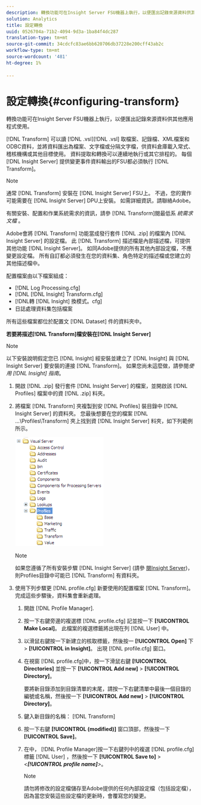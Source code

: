 ```yaml
---
description: 轉換功能可在Insight Server FSU機器上執行，以便匯出記錄來源資料供其他應用程式使用。
solution: Analytics
title: 設定轉換
uuid: 0526704a-71b2-4094-9d3a-1ba84f4dc287
translation-type: tm+mt
source-git-commit: 34cdcfc83ae6bb620706db37228e200cff43ab2c
workflow-type: tm+mt
source-wordcount: '481'
ht-degree: 1%

---
```



# 設定轉換{#configuring-transform}

轉換功能可在Insight Server FSU機器上執行，以便匯出記錄來源資料供其他應用程式使用。

[!DNL Transform] 可以讀 [!DNL .vsl][!DNL .vsl] 取檔案、記錄檔、XML檔案和ODBC資料，並將資料匯出為檔案、文字檔或分隔文字檔，供資料倉庫載入常式、稽核機構或其他目標使用。 資料提取和轉換可以連續地執行或其它排程的。 每個 [!DNL Insight Server] 提供變更事件資料輸出的FSU都必須執行 [!DNL Transform]。

>[!NOTE]
>
>通常 [!DNL Transform] 安裝在 [!DNL Insight Server] FSU上。 不過，您的實作可能需要在 [!DNL Insight Server] DPU上安裝。 如需詳細資訊，請聯絡Adobe。

有關安裝、配置和作業系統需求的資訊，請參 [!DNL Transform]閱最低系 *統需求文檔* 。

Adobe會將 [!DNL Transform] 功能當成發行套件 [!DNL .zip] 的檔案內 [!DNL Insight Server] 的設定檔。 此 [!DNL Transform] 描述檔是內部描述檔，可提供其他功能 [!DNL Insight Server]。 如同Adobe提供的所有其他內部設定檔，不應變更設定檔。 所有自訂都必須發生在您的資料集、角色特定的描述檔或您建立的其他描述檔中。

配置檔案由以下檔案組成：

* [!DNL Log Processing.cfg]
* [!DNL [!DNL Insight] Transform.cfg]
* [!DNL轉 [!DNL Insight] 換模式。cfg]
* 日誌處理資料集包括檔案

所有這些檔案都位於配置文 [!DNL Dataset] 件的資料夾中。

**若要將描述[!DNL Transform]檔安裝在[!DNL Insight Server]**

>[!NOTE]
>
>以下安裝說明假定您已 [!DNL Insight] 經安裝並建立了 [!DNL Insight] 與 [!DNL Insight Server] 要安裝的連接 [!DNL Transform]。 如果您尚未這麼做，請參閱*使用 [!DNL Insight] 指南*。

1. 開啟 [!DNL .zip] 發行套件 [!DNL Insight Server] 的檔案，並開啟該 [!DNL Profiles] 檔案中的資 [!DNL .zip] 料夾。
1. 將檔案 [!DNL Transform] 夾複製到安 [!DNL Profiles] 裝目錄中 [!DNL Insight Server] 的資料夾。 您最後想要在您的檔案 [!DNL ...\Profiles\Transform] 夾上找到資 [!DNL Insight Server] 料夾，如下列範例所示。

   ![步驟資訊](assets/win_installTransformProfile.png)

   >[!NOTE]
   >
   >如果您遵循了所有安裝步驟 [!DNL Insight Server] (請參 [閱Insight Server](../../../home/c-inst-svr/c-msr-server/c-msr-server.md))，則Profiles目錄中可能已 [!DNL Transform] 有資料夾。

1. 使用下列步驟更 [!DNL profile.cfg] 新要使用的配置檔案 [!DNL Transform]。 完成這些步驟後，資料集會重新處理。

   1. 開啟 [!DNL Profile Manager].
   1. 按一下右鍵旁邊的複選標 [!DNL profile.cfg] 記並按一下 **[!UICONTROL Make Local]**。 此檔案的複選標籤將出現在列 [!DNL User] 中。

   1. 以滑鼠右鍵按一下新建立的核取標籤，然後按一 **[!UICONTROL Open]** 下> **[!UICONTROL in Insight]**。 出現 [!DNL profile.cfg] 窗口。

   1. 在視窗 [!DNL profile.cfg]中，按一下滑鼠右鍵 **[!UICONTROL Directories]** 並按一下 **[!UICONTROL Add new]** > **[!UICONTROL Directory]**。

      要將新目錄添加到目錄清單的末尾，請按一下右鍵清單中最後一個目錄的編號或名稱，然後按一下 **[!UICONTROL Add new]** > **[!UICONTROL Directory]**。

   1. 鍵入新目錄的名稱： [!DNL Transform]
   1. 按一下右鍵 **[!UICONTROL (modified)]** 窗口頂部，然後按一下 **[!UICONTROL Save]**。

   1. 在中， [!DNL Profile Manager]按一下右鍵列中的複選 [!DNL profile.cfg] 標籤 [!DNL User] ，然後按一下 **[!UICONTROL Save to]** > *&lt;**[!UICONTROL profile name]**>*。

      >[!NOTE]
      >
      >請勿將修改的設定檔儲存至Adobe提供的任何內部設定檔（包括設定檔），因為當您安裝這些設定檔的更新時，會覆寫您的變更。

